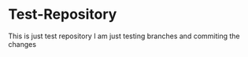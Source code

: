 # Test-Repository
This is just test repository
I am just testing branches and commiting the changes
